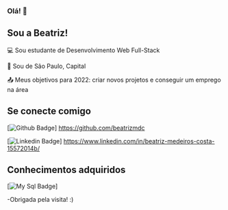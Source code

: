 ### Olá! 👋

<!--
**beatrizmdc/beatrizmdc** is a ✨ _special_ ✨ repository because its `README.md` (this file) appears on your GitHub profile.

Here are some ideas to get you started:

- 🔭 I’m currently working on ...
- 🌱 I’m currently learning ...
- 👯 I’m looking to collaborate on ...
- 🤔 I’m looking for help with ...
- 💬 Ask me about ...
- 📫 How to reach me: ...
- 😄 Pronouns: ...
- ⚡ Fun fact: ...
-->

## Sou a Beatriz!

 

:computer: Sou estudante de Desenvolvimento Web Full-Stack

:house_with_garden: Sou de São Paulo, Capital

:outbox_tray: Meus objetivos para 2022: criar novos projetos e conseguir um emprego na área

 

## Se conecte comigo

[![Github Badge](https://img.shields.io/badge/-Github-000?style=flat-square&logo=Github&logoColor=white&link=LINK_GIT)] https://github.com/beatrizmdc

[![Linkedin Badge](https://img.shields.io/badge/-LinkedIn-blue?style=flat-square&logo=Linkedin&logoColor=white&link=LINK_LINKEDIN)] https://www.linkedin.com/in/beatriz-medeiros-costa-15572014b/

## Conhecimentos adquiridos 

[![My Sql Badge]({https://img.shields.io/badge/MySQL-00000F?style=for-the-badge&logo=mysql&logoColor=white})]

-Obrigada pela visita! :)
